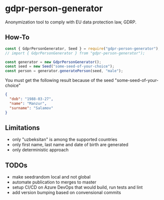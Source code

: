 # gdpr-person-generator

Anonymization tool to comply with EU data protection law, GDRP.

## How-To

```typescript
const { GdprPersonGenerator, Seed } = require("gdpr-person-generator");
// import { GdprPersonGenerator } from "gdpr-person-generator");

const generator = new GdprPersonGenerator();
const seed = new Seed("some-seed-of-your-choice");
const person = generator.generatePerson(seed, "male");
```

You must get the following result because of the seed "some-seed-of-your-choice"

```json
{
  "dob": "1988-03-27",
  "name": "Manzur",
  "surname": "Salamov"
}
```

## Limitations

- only "uzbeksitan" is among the supported countries
- only first name, last name and date of birth are generated
- only deterministic approach

## TODOs

- make seedrandom local and not global
- automate publication to merges to master
- setup CI/CD on Azure DevOps that would build, run tests and lint
- add version bumping based on convensional commits

